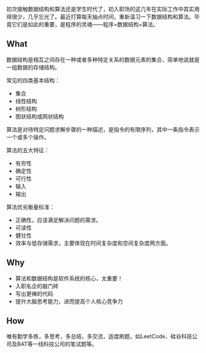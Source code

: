 初次接触数据结构和算法还是学生时代了，初入职场的这几年在实际工作中其实用得很少，几乎忘光了。最近打算每天抽点时间，重新温习一下数据结构和算法。毕竟它们是如此的重要，是程序的灵魂——程序=数据结构+算法。

## What

数据结构是相互之间存在一种或者多种特定关系的数据元素的集合，简单地说就是一组数据的存储结构。

常见的四类基本结构：

* 集合
* 线性结构
* 树形结构
* 图状结构或网状结构

算法是对待特定问题求解步骤的一种描述，是指令的有限序列，其中一条指令表示一个或多个操作。

算法的五大特征：

* 有穷性
* 确定性
* 可行性
* 输入
* 输出

算法优劣衡量标准：

* 正确性，应该满足解决问题的需求。
* 可读性
* 健壮性
* 效率与低存储需求，主要体现在时间复杂度和空间复杂度两方面。


## Why

* 算法和数据结构是软件系统的核心，太重要！
* 入职名企的敲门砖
* 写出更棒的代码
* 提升大脑思考能力，进而提高个人核心竞争力


## How

唯有勤学多练，多思考，多总结，多交流，适度刷题，如LeetCode、硅谷科技公司及BAT等一线科技公司的笔试题等。

